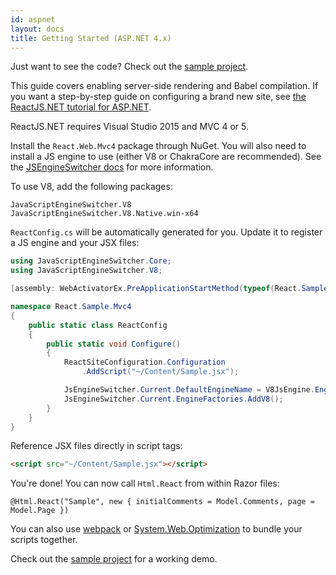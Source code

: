 ```yaml
---
id: aspnet
layout: docs
title: Getting Started (ASP.NET 4.x)
---
```


Just want to see the code? Check out the [sample project](https://github.com/reactjs/React.NET/tree/master/src/React.Sample.Mvc4).

This guide covers enabling server-side rendering and Babel compilation. If you want a step-by-step guide on configuring a brand new site, see [the ReactJS.NET tutorial for ASP.NET](/getting-started/tutorial_aspnet4.html).

ReactJS.NET requires Visual Studio 2015 and MVC 4 or 5.

Install the `React.Web.Mvc4` package through NuGet. You will also need to install a JS engine to use (either V8 or ChakraCore are recommended). See the [JSEngineSwitcher docs](https://github.com/Taritsyn/JavaScriptEngineSwitcher/wiki/Registration-of-JS-engines) for more information.

To use V8, add the following packages:

```
JavaScriptEngineSwitcher.V8
JavaScriptEngineSwitcher.V8.Native.win-x64
```

`ReactConfig.cs` will be automatically generated for you. Update it to register a JS engine and your JSX files:

```csharp
using JavaScriptEngineSwitcher.Core;
using JavaScriptEngineSwitcher.V8;

[assembly: WebActivatorEx.PreApplicationStartMethod(typeof(React.Sample.Mvc4.ReactConfig), "Configure")]

namespace React.Sample.Mvc4
{
	public static class ReactConfig
	{
		public static void Configure()
		{
			ReactSiteConfiguration.Configuration
				.AddScript("~/Content/Sample.jsx");

			JsEngineSwitcher.Current.DefaultEngineName = V8JsEngine.EngineName;
			JsEngineSwitcher.Current.EngineFactories.AddV8();
		}
	}
}
```

Reference JSX files directly in script tags:

```html
<script src="~/Content/Sample.jsx"></script>
```

You're done! You can now call `Html.React` from within Razor files:

```
@Html.React("Sample", new { initialComments = Model.Comments, page = Model.Page })
```

You can also use [webpack](/guides/webpack.html) or [System.Web.Optimization](/guides/weboptimizer.html) to bundle your scripts together.

Check out the [sample project](https://github.com/reactjs/React.NET/tree/master/src/React.Sample.Mvc4) for a working demo.
